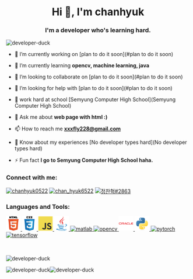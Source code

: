 <h1 align="center">Hi 👋, I'm chanhyuk</h1>
<h3 align="center">I'm a developer who's learning hard.</h3>

<p align="left"> <img src="https://komarev.com/ghpvc/?username=developer-duck&label=Profile%20views&color=0e75b6&style=flat" alt="developer-duck" /> </p>

- 🔭 I’m currently working on [plan to do it soon](#plan to do it soon)

- 🌱 I’m currently learning **opencv, machine learning, java**

- 👯 I’m looking to collaborate on [plan to do it soon](#plan to do it soon)

- 🤝 I’m looking for help with [plan to do it soon](#plan to do it soon)

- 📝 work hard at school [Semyung Computer High School](Semyung Computer High School)

- 💬 Ask me about **web page with html :)**

- 📫 How to reach me **xxxfly228@gmail.com**

- 📄 Know about my experiences [No developer types hard](No developer types hard)

- ⚡ Fun fact **I go to Semyung Computer High School haha.**

<h3 align="left">Connect with me:</h3>
<p align="left">
<a href="https://twitter.com/chanhyuk0522" target="blank"><img align="center" src="https://raw.githubusercontent.com/rahuldkjain/github-profile-readme-generator/master/src/images/icons/Social/twitter.svg" alt="chanhyuk0522" height="30" width="40" /></a>
<a href="https://instagram.com/chan_hyuk6522" target="blank"><img align="center" src="https://raw.githubusercontent.com/rahuldkjain/github-profile-readme-generator/master/src/images/icons/Social/instagram.svg" alt="chan_hyuk6522" height="30" width="40" /></a>
<a href="https://discord.gg/정찬혁#2863" target="blank"><img align="center" src="https://raw.githubusercontent.com/rahuldkjain/github-profile-readme-generator/master/src/images/icons/Social/discord.svg" alt="정찬혁#2863" height="30" width="40" /></a>
</p>

<h3 align="left">Languages and Tools:</h3>


<p align="left"><a href="https://www.w3.org/html/" target="_blank" rel="noreferrer"> <img src="https://raw.githubusercontent.com/devicons/devicon/master/icons/html5/html5-original-wordmark.svg" alt="html5" width="40" height="40"/> <a href="https://www.w3schools.com/css/" target="_blank" rel="noreferrer"> <img src="https://raw.githubusercontent.com/devicons/devicon/master/icons/css3/css3-original-wordmark.svg" alt="css3" width="40" height="40"/> </a></a><a href="https://developer.mozilla.org/en-US/docs/Web/JavaScript" target="_blank" rel="noreferrer"> <img src="https://raw.githubusercontent.com/devicons/devicon/master/icons/javascript/javascript-original.svg" alt="javascript" width="40" height="40"/> </a><a href="https://www.java.com" target="_blank" rel="noreferrer"> <img src="https://raw.githubusercontent.com/devicons/devicon/master/icons/java/java-original.svg" alt="java" width="40" height="40"/> </a> <a href="https://www.mathworks.com/" target="_blank" rel="noreferrer"> <img src="https://upload.wikimedia.org/wikipedia/commons/2/21/Matlab_Logo.png" alt="matlab" width="40" height="40"/> </a><a href="https://opencv.org/" target="_blank" rel="noreferrer"> <img src="https://www.vectorlogo.zone/logos/opencv/opencv-icon.svg" alt="opencv" width="40" height="40"/> </a> <a href="https://www.oracle.com/" target="_blank" rel="noreferrer"> <img src="https://raw.githubusercontent.com/devicons/devicon/master/icons/oracle/oracle-original.svg" alt="oracle" width="40" height="40"/> </a><a href="https://www.python.org" target="_blank" rel="noreferrer"> <img src="https://raw.githubusercontent.com/devicons/devicon/master/icons/python/python-original.svg" alt="python" width="40" height="40"/> </a><a href="https://pytorch.org/" target="_blank" rel="noreferrer"> <img src="https://www.vectorlogo.zone/logos/pytorch/pytorch-icon.svg" alt="pytorch" width="40" height="40"/> </a> <a href="https://www.tensorflow.org" target="_blank" rel="noreferrer"> <img src="https://www.vectorlogo.zone/logos/tensorflow/tensorflow-icon.svg" alt="tensorflow" width="40" height="40"/> </a> </p><p>&nbsp;


  
<img align="center" src="https://github-readme-stats.vercel.app/api?username=developer-duck&show_icons=true&locale=en" alt="developer-duck" /></p>

<p><img align="left" src="https://github-readme-stats.vercel.app/api/top-langs?username=developer-duck&show_icons=true&locale=en&layout=compact" alt="developer-duck" /></p>

<p><img align="left" src="https://github-readme-streak-stats.herokuapp.com/?user=developer-duck&" alt="developer-duck" /></p>
